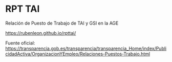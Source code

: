 
# RPT TAI

Relación de Puesto de Trabajo de TAI y GSI en la AGE

https://rubenleon.github.io/rpttai/

Fuente oficial: https://transparencia.gob.es/transparencia/transparencia_Home/index/PublicidadActiva/OrganizacionYEmpleo/Relaciones-Puestos-Trabajo.html

